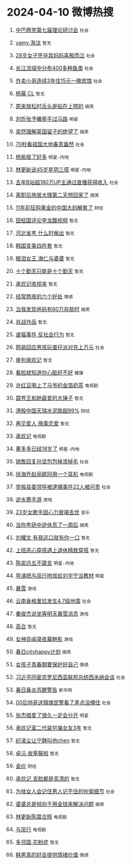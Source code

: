 # 2024-04-10 微博热搜 
1. [中巴两党第七届理论研讨会](https://m.weibo.cn/search?containerid=100103type%3D1%26t%3D10%26q%3D%23%E4%B8%AD%E5%B7%B4%E4%B8%A4%E5%85%9A%E7%AC%AC%E4%B8%83%E5%B1%8A%E7%90%86%E8%AE%BA%E7%A0%94%E8%AE%A8%E4%BC%9A%23&stream_entry_id=51&isnewpage=1&extparam=seat%3D1%26dgr%3D0%26pos%3D0%26stream_entry_id%3D51%26c_type%3D51%26q%3D%2523%25E4%25B8%25AD%25E5%25B7%25B4%25E4%25B8%25A4%25E5%2585%259A%25E7%25AC%25AC%25E4%25B8%2583%25E5%25B1%258A%25E7%2590%2586%25E8%25AE%25BA%25E7%25A0%2594%25E8%25AE%25A8%25E4%25BC%259A%2523%26filter_type%3Drealtimehot%26cate%3D10103%26display_time%3D1712686882%26pre_seqid%3D171268688245702673373) `社会` 

2. [yamy 淘汰](https://m.weibo.cn/search?containerid=100103type%3D1%26t%3D10%26q%3Dyamy+%E6%B7%98%E6%B1%B0&stream_entry_id=31&isnewpage=1&extparam=seat%3D1%26dgr%3D0%26flag%3D2%26c_type%3D31%26band_rank%3D1%26cate%3D5001%26realpos%3D1%26stream_entry_id%3D31%26lcate%3D5001%26q%3Dyamy%2520%25E6%25B7%2598%25E6%25B1%25B0%26filter_type%3Drealtimehot%26pos%3D0%26display_time%3D1712686882%26pre_seqid%3D171268688245702673373) `暂无` 

3. [28岁女子怀孕其妈妈喜极而泣](https://m.weibo.cn/search?containerid=100103type%3D1%26t%3D10%26q%3D%2328%E5%B2%81%E5%A5%B3%E5%AD%90%E6%80%80%E5%AD%95%E5%85%B6%E5%A6%88%E5%A6%88%E5%96%9C%E6%9E%81%E8%80%8C%E6%B3%A3%23&stream_entry_id=31&isnewpage=1&extparam=seat%3D1%26dgr%3D0%26flag%3D32768%26c_type%3D31%26band_rank%3D2%26cate%3D5001%26realpos%3D2%26stream_entry_id%3D31%26lcate%3D5001%26q%3D%252328%25E5%25B2%2581%25E5%25A5%25B3%25E5%25AD%2590%25E6%2580%2580%25E5%25AD%2595%25E5%2585%25B6%25E5%25A6%2588%25E5%25A6%2588%25E5%2596%259C%25E6%259E%2581%25E8%2580%258C%25E6%25B3%25A3%2523%26filter_type%3Drealtimehot%26pos%3D1%26display_time%3D1712686882%26pre_seqid%3D171268688245702673373) `社会` 

4. [长江流域中分布400多种鱼类](https://m.weibo.cn/search?containerid=100103type%3D1%26t%3D10%26q%3D%23%E9%95%BF%E6%B1%9F%E6%B5%81%E5%9F%9F%E4%B8%AD%E5%88%86%E5%B8%83400%E5%A4%9A%E7%A7%8D%E9%B1%BC%E7%B1%BB%23&stream_entry_id=31&isnewpage=1&extparam=seat%3D1%26dgr%3D0%26flag%3D0%26c_type%3D31%26band_rank%3D3%26cate%3D5001%26realpos%3D3%26stream_entry_id%3D31%26lcate%3D5001%26q%3D%2523%25E9%2595%25BF%25E6%25B1%259F%25E6%25B5%2581%25E5%259F%259F%25E4%25B8%25AD%25E5%2588%2586%25E5%25B8%2583400%25E5%25A4%259A%25E7%25A7%258D%25E9%25B1%25BC%25E7%25B1%25BB%2523%26filter_type%3Drealtimehot%26pos%3D2%26display_time%3D1712686882%26pre_seqid%3D171268688245702673373) `社会` 

5. [外卖小哥连续3年住15元一晚宾馆](https://m.weibo.cn/search?containerid=100103type%3D1%26t%3D10%26q%3D%23%E5%A4%96%E5%8D%96%E5%B0%8F%E5%93%A5%E8%BF%9E%E7%BB%AD3%E5%B9%B4%E4%BD%8F15%E5%85%83%E4%B8%80%E6%99%9A%E5%AE%BE%E9%A6%86%23&stream_entry_id=31&isnewpage=1&extparam=seat%3D1%26dgr%3D0%26flag%3D2%26c_type%3D31%26band_rank%3D4%26cate%3D5001%26realpos%3D4%26stream_entry_id%3D31%26lcate%3D5001%26q%3D%2523%25E5%25A4%2596%25E5%258D%2596%25E5%25B0%258F%25E5%2593%25A5%25E8%25BF%259E%25E7%25BB%25AD3%25E5%25B9%25B4%25E4%25BD%258F15%25E5%2585%2583%25E4%25B8%2580%25E6%2599%259A%25E5%25AE%25BE%25E9%25A6%2586%2523%26filter_type%3Drealtimehot%26pos%3D3%26display_time%3D1712686882%26pre_seqid%3D171268688245702673373) `社会` 

6. [杨幂 CL](https://m.weibo.cn/search?containerid=100103type%3D1%26t%3D10%26q%3D%E6%9D%A8%E5%B9%82+CL&stream_entry_id=31&isnewpage=1&extparam=seat%3D1%26dgr%3D0%26flag%3D1%26c_type%3D31%26band_rank%3D5%26cate%3D5001%26realpos%3D5%26stream_entry_id%3D31%26lcate%3D5001%26q%3D%25E6%259D%25A8%25E5%25B9%2582%2520CL%26filter_type%3Drealtimehot%26pos%3D4%26display_time%3D1712686882%26pre_seqid%3D171268688245702673373) `暂无` 

7. [原来放松时舌头是贴在上颚的](https://m.weibo.cn/search?containerid=100103type%3D1%26t%3D10%26q%3D%23%E5%8E%9F%E6%9D%A5%E6%94%BE%E6%9D%BE%E6%97%B6%E8%88%8C%E5%A4%B4%E6%98%AF%E8%B4%B4%E5%9C%A8%E4%B8%8A%E9%A2%9A%E7%9A%84%23&stream_entry_id=31&isnewpage=1&extparam=seat%3D1%26dgr%3D0%26flag%3D2%26c_type%3D31%26band_rank%3D6%26cate%3D5001%26realpos%3D6%26stream_entry_id%3D31%26lcate%3D5001%26q%3D%2523%25E5%258E%259F%25E6%259D%25A5%25E6%2594%25BE%25E6%259D%25BE%25E6%2597%25B6%25E8%2588%258C%25E5%25A4%25B4%25E6%2598%25AF%25E8%25B4%25B4%25E5%259C%25A8%25E4%25B8%258A%25E9%25A2%259A%25E7%259A%2584%2523%26filter_type%3Drealtimehot%26pos%3D5%26display_time%3D1712686882%26pre_seqid%3D171268688245702673373) `搞笑` 

8. [刘忻张予曦牵手过马路](https://m.weibo.cn/search?containerid=100103type%3D1%26t%3D10%26q%3D%23%E5%88%98%E5%BF%BB%E5%BC%A0%E4%BA%88%E6%9B%A6%E7%89%B5%E6%89%8B%E8%BF%87%E9%A9%AC%E8%B7%AF%23&stream_entry_id=31&isnewpage=1&extparam=seat%3D1%26dgr%3D0%26flag%3D2%26c_type%3D31%26band_rank%3D7%26cate%3D5001%26realpos%3D7%26stream_entry_id%3D31%26lcate%3D5001%26q%3D%2523%25E5%2588%2598%25E5%25BF%25BB%25E5%25BC%25A0%25E4%25BA%2588%25E6%259B%25A6%25E7%2589%25B5%25E6%2589%258B%25E8%25BF%2587%25E9%25A9%25AC%25E8%25B7%25AF%2523%26filter_type%3Drealtimehot%26pos%3D6%26display_time%3D1712686882%26pre_seqid%3D171268688245702673373) `明星` 

9. [突然理解英国留子的绝望了](https://m.weibo.cn/search?containerid=100103type%3D1%26t%3D10%26q%3D%23%E7%AA%81%E7%84%B6%E7%90%86%E8%A7%A3%E8%8B%B1%E5%9B%BD%E7%95%99%E5%AD%90%E7%9A%84%E7%BB%9D%E6%9C%9B%E4%BA%86%23&stream_entry_id=31&isnewpage=1&extparam=seat%3D1%26dgr%3D0%26flag%3D2%26c_type%3D31%26band_rank%3D8%26cate%3D5001%26realpos%3D8%26stream_entry_id%3D31%26lcate%3D5001%26q%3D%2523%25E7%25AA%2581%25E7%2584%25B6%25E7%2590%2586%25E8%25A7%25A3%25E8%258B%25B1%25E5%259B%25BD%25E7%2595%2599%25E5%25AD%2590%25E7%259A%2584%25E7%25BB%259D%25E6%259C%259B%25E4%25BA%2586%2523%26filter_type%3Drealtimehot%26pos%3D7%26display_time%3D1712686882%26pre_seqid%3D171268688245702673373) `搞笑` 

10. [70秒看祖国大地春意盎然](https://m.weibo.cn/search?containerid=100103type%3D1%26t%3D10%26q%3D%2370%E7%A7%92%E7%9C%8B%E7%A5%96%E5%9B%BD%E5%A4%A7%E5%9C%B0%E6%98%A5%E6%84%8F%E7%9B%8E%E7%84%B6%23&stream_entry_id=31&isnewpage=1&extparam=seat%3D1%26dgr%3D0%26flag%3D0%26c_type%3D31%26band_rank%3D9%26cate%3D5001%26realpos%3D9%26stream_entry_id%3D31%26lcate%3D5001%26q%3D%252370%25E7%25A7%2592%25E7%259C%258B%25E7%25A5%2596%25E5%259B%25BD%25E5%25A4%25A7%25E5%259C%25B0%25E6%2598%25A5%25E6%2584%258F%25E7%259B%258E%25E7%2584%25B6%2523%26filter_type%3Drealtimehot%26pos%3D8%26display_time%3D1712686882%26pre_seqid%3D171268688245702673373) `社会` 

11. [杨紫瘦了好多](https://m.weibo.cn/search?containerid=100103type%3D1%26t%3D10%26q%3D%E6%9D%A8%E7%B4%AB%E7%98%A6%E4%BA%86%E5%A5%BD%E5%A4%9A&stream_entry_id=31&isnewpage=1&extparam=seat%3D1%26dgr%3D0%26flag%3D2%26c_type%3D31%26band_rank%3D10%26cate%3D5001%26realpos%3D10%26stream_entry_id%3D31%26lcate%3D5001%26q%3D%25E6%259D%25A8%25E7%25B4%25AB%25E7%2598%25A6%25E4%25BA%2586%25E5%25A5%25BD%25E5%25A4%259A%26filter_type%3Drealtimehot%26pos%3D9%26display_time%3D1712686882%26pre_seqid%3D171268688245702673373) `明星-内地` 

12. [林更新说45岁星玥三搭](https://m.weibo.cn/search?containerid=100103type%3D1%26t%3D10%26q%3D%23%E6%9E%97%E6%9B%B4%E6%96%B0%E8%AF%B445%E5%B2%81%E6%98%9F%E7%8E%A5%E4%B8%89%E6%90%AD%23&stream_entry_id=31&isnewpage=1&extparam=seat%3D1%26dgr%3D0%26flag%3D0%26c_type%3D31%26band_rank%3D11%26cate%3D5001%26realpos%3D11%26stream_entry_id%3D31%26lcate%3D5001%26q%3D%2523%25E6%259E%2597%25E6%259B%25B4%25E6%2596%25B0%25E8%25AF%25B445%25E5%25B2%2581%25E6%2598%259F%25E7%258E%25A5%25E4%25B8%2589%25E6%2590%25AD%2523%26filter_type%3Drealtimehot%26pos%3D10%26display_time%3D1712686882%26pre_seqid%3D171268688245702673373) `明星-内地` 

13. [去年B站超180万UP主通过直播获得收入](https://m.weibo.cn/search?containerid=100103type%3D1%26t%3D10%26q%3D%23%E5%8E%BB%E5%B9%B4B%E7%AB%99%E8%B6%85180%E4%B8%87UP%E4%B8%BB%E9%80%9A%E8%BF%87%E7%9B%B4%E6%92%AD%E8%8E%B7%E5%BE%97%E6%94%B6%E5%85%A5%23&stream_entry_id=31&isnewpage=1&extparam=seat%3D1%26dgr%3D0%26flag%3D2%26c_type%3D31%26band_rank%3D12%26cate%3D5001%26realpos%3D12%26stream_entry_id%3D31%26lcate%3D5001%26q%3D%2523%25E5%258E%25BB%25E5%25B9%25B4B%25E7%25AB%2599%25E8%25B6%2585180%25E4%25B8%2587UP%25E4%25B8%25BB%25E9%2580%259A%25E8%25BF%2587%25E7%259B%25B4%25E6%2592%25AD%25E8%258E%25B7%25E5%25BE%2597%25E6%2594%25B6%25E5%2585%25A5%2523%26filter_type%3Drealtimehot%26pos%3D11%26display_time%3D1712686882%26pre_seqid%3D171268688245702673373) `社会` 

14. [离职后旅居大理第二天想回家了](https://m.weibo.cn/search?containerid=100103type%3D1%26t%3D10%26q%3D%23%E7%A6%BB%E8%81%8C%E5%90%8E%E6%97%85%E5%B1%85%E5%A4%A7%E7%90%86%E7%AC%AC%E4%BA%8C%E5%A4%A9%E6%83%B3%E5%9B%9E%E5%AE%B6%E4%BA%86%23&stream_entry_id=31&isnewpage=1&extparam=seat%3D1%26dgr%3D0%26flag%3D0%26c_type%3D31%26band_rank%3D13%26cate%3D5001%26realpos%3D13%26stream_entry_id%3D31%26lcate%3D5001%26q%3D%2523%25E7%25A6%25BB%25E8%2581%258C%25E5%2590%258E%25E6%2597%2585%25E5%25B1%2585%25E5%25A4%25A7%25E7%2590%2586%25E7%25AC%25AC%25E4%25BA%258C%25E5%25A4%25A9%25E6%2583%25B3%25E5%259B%259E%25E5%25AE%25B6%25E4%25BA%2586%2523%26filter_type%3Drealtimehot%26pos%3D12%26display_time%3D1712686882%26pre_seqid%3D171268688245702673373) `搞笑` 

15. [11年前狂购黄金的中国大妈解套了](https://m.weibo.cn/search?containerid=100103type%3D1%26t%3D10%26q%3D%2311%E5%B9%B4%E5%89%8D%E7%8B%82%E8%B4%AD%E9%BB%84%E9%87%91%E7%9A%84%E4%B8%AD%E5%9B%BD%E5%A4%A7%E5%A6%88%E8%A7%A3%E5%A5%97%E4%BA%86%23&stream_entry_id=31&isnewpage=1&extparam=seat%3D1%26dgr%3D0%26flag%3D0%26c_type%3D31%26band_rank%3D14%26cate%3D5001%26realpos%3D14%26stream_entry_id%3D31%26lcate%3D5001%26q%3D%252311%25E5%25B9%25B4%25E5%2589%258D%25E7%258B%2582%25E8%25B4%25AD%25E9%25BB%2584%25E9%2587%2591%25E7%259A%2584%25E4%25B8%25AD%25E5%259B%25BD%25E5%25A4%25A7%25E5%25A6%2588%25E8%25A7%25A3%25E5%25A5%2597%25E4%25BA%2586%2523%26filter_type%3Drealtimehot%26pos%3D13%26display_time%3D1712686882%26pre_seqid%3D171268688245702673373) `财经` 

16. [田柾国评论李龙馥视频](https://m.weibo.cn/search?containerid=100103type%3D1%26t%3D10%26q%3D%23%E7%94%B0%E6%9F%BE%E5%9B%BD%E8%AF%84%E8%AE%BA%E6%9D%8E%E9%BE%99%E9%A6%A5%E8%A7%86%E9%A2%91%23&stream_entry_id=31&isnewpage=1&extparam=seat%3D1%26dgr%3D0%26flag%3D1%26c_type%3D31%26band_rank%3D15%26cate%3D5001%26realpos%3D15%26stream_entry_id%3D31%26lcate%3D5001%26q%3D%2523%25E7%2594%25B0%25E6%259F%25BE%25E5%259B%25BD%25E8%25AF%2584%25E8%25AE%25BA%25E6%259D%258E%25E9%25BE%2599%25E9%25A6%25A5%25E8%25A7%2586%25E9%25A2%2591%2523%26filter_type%3Drealtimehot%26pos%3D14%26display_time%3D1712686882%26pre_seqid%3D171268688245702673373) `暂无` 

17. [河北省考 什么时候出](https://m.weibo.cn/search?containerid=100103type%3D1%26t%3D10%26q%3D%E6%B2%B3%E5%8C%97%E7%9C%81%E8%80%83+%E4%BB%80%E4%B9%88%E6%97%B6%E5%80%99%E5%87%BA&stream_entry_id=31&isnewpage=1&extparam=seat%3D1%26dgr%3D0%26flag%3D0%26c_type%3D31%26band_rank%3D16%26cate%3D5001%26realpos%3D16%26stream_entry_id%3D31%26lcate%3D5001%26q%3D%25E6%25B2%25B3%25E5%258C%2597%25E7%259C%2581%25E8%2580%2583%2520%25E4%25BB%2580%25E4%25B9%2588%25E6%2597%25B6%25E5%2580%2599%25E5%2587%25BA%26filter_type%3Drealtimehot%26pos%3D15%26display_time%3D1712686882%26pre_seqid%3D171268688245702673373) `暂无` 

18. [韩国变美四件套](https://m.weibo.cn/search?containerid=100103type%3D1%26t%3D10%26q%3D%E9%9F%A9%E5%9B%BD%E5%8F%98%E7%BE%8E%E5%9B%9B%E4%BB%B6%E5%A5%97&stream_entry_id=31&isnewpage=1&extparam=seat%3D1%26dgr%3D0%26flag%3D0%26c_type%3D31%26band_rank%3D17%26cate%3D5001%26realpos%3D17%26stream_entry_id%3D31%26lcate%3D5001%26q%3D%25E9%259F%25A9%25E5%259B%25BD%25E5%258F%2598%25E7%25BE%258E%25E5%259B%259B%25E4%25BB%25B6%25E5%25A5%2597%26filter_type%3Drealtimehot%26pos%3D16%26display_time%3D1712686882%26pre_seqid%3D171268688245702673373) `暂无` 

19. [眼泪女王 海仁与婆婆](https://m.weibo.cn/search?containerid=100103type%3D1%26t%3D10%26q%3D%E7%9C%BC%E6%B3%AA%E5%A5%B3%E7%8E%8B+%E6%B5%B7%E4%BB%81%E4%B8%8E%E5%A9%86%E5%A9%86&stream_entry_id=31&isnewpage=1&extparam=seat%3D1%26dgr%3D0%26flag%3D0%26c_type%3D31%26band_rank%3D18%26cate%3D5001%26realpos%3D18%26stream_entry_id%3D31%26lcate%3D5001%26q%3D%25E7%259C%25BC%25E6%25B3%25AA%25E5%25A5%25B3%25E7%258E%258B%2520%25E6%25B5%25B7%25E4%25BB%2581%25E4%25B8%258E%25E5%25A9%2586%25E5%25A9%2586%26filter_type%3Drealtimehot%26pos%3D17%26display_time%3D1712686882%26pre_seqid%3D171268688245702673373) `暂无` 

20. [十个勤天只能是十个勤天](https://m.weibo.cn/search?containerid=100103type%3D1%26t%3D10%26q%3D%23%E5%8D%81%E4%B8%AA%E5%8B%A4%E5%A4%A9%E5%8F%AA%E8%83%BD%E6%98%AF%E5%8D%81%E4%B8%AA%E5%8B%A4%E5%A4%A9%23&stream_entry_id=31&isnewpage=1&extparam=seat%3D1%26dgr%3D0%26flag%3D0%26c_type%3D31%26band_rank%3D19%26cate%3D5001%26realpos%3D19%26stream_entry_id%3D31%26lcate%3D5001%26q%3D%2523%25E5%258D%2581%25E4%25B8%25AA%25E5%258B%25A4%25E5%25A4%25A9%25E5%258F%25AA%25E8%2583%25BD%25E6%2598%25AF%25E5%258D%2581%25E4%25B8%25AA%25E5%258B%25A4%25E5%25A4%25A9%2523%26filter_type%3Drealtimehot%26pos%3D18%26display_time%3D1712686882%26pre_seqid%3D171268688245702673373) `暂无` 

21. [承欢记收视率](https://m.weibo.cn/search?containerid=100103type%3D1%26t%3D10%26q%3D%23%E6%89%BF%E6%AC%A2%E8%AE%B0%E6%94%B6%E8%A7%86%E7%8E%87%23&stream_entry_id=31&isnewpage=1&extparam=seat%3D1%26dgr%3D0%26flag%3D0%26c_type%3D31%26band_rank%3D20%26cate%3D5001%26realpos%3D20%26stream_entry_id%3D31%26lcate%3D5001%26q%3D%2523%25E6%2589%25BF%25E6%25AC%25A2%25E8%25AE%25B0%25E6%2594%25B6%25E8%25A7%2586%25E7%258E%2587%2523%26filter_type%3Drealtimehot%26pos%3D19%26display_time%3D1712686882%26pre_seqid%3D171268688245702673373) `暂无` 

22. [经常熬夜的六个好处](https://m.weibo.cn/search?containerid=100103type%3D1%26t%3D10%26q%3D%23%E7%BB%8F%E5%B8%B8%E7%86%AC%E5%A4%9C%E7%9A%84%E5%85%AD%E4%B8%AA%E5%A5%BD%E5%A4%84%23&stream_entry_id=31&isnewpage=1&extparam=seat%3D1%26dgr%3D0%26flag%3D0%26c_type%3D31%26band_rank%3D21%26cate%3D5001%26realpos%3D21%26stream_entry_id%3D31%26lcate%3D5001%26q%3D%2523%25E7%25BB%258F%25E5%25B8%25B8%25E7%2586%25AC%25E5%25A4%259C%25E7%259A%2584%25E5%2585%25AD%25E4%25B8%25AA%25E5%25A5%25BD%25E5%25A4%2584%2523%26filter_type%3Drealtimehot%26pos%3D20%26display_time%3D1712686882%26pre_seqid%3D171268688245702673373) `情感` 

23. [当我发现爸妈有60万存款时](https://m.weibo.cn/search?containerid=100103type%3D1%26t%3D10%26q%3D%23%E5%BD%93%E6%88%91%E5%8F%91%E7%8E%B0%E7%88%B8%E5%A6%88%E6%9C%8960%E4%B8%87%E5%AD%98%E6%AC%BE%E6%97%B6%23&stream_entry_id=31&isnewpage=1&extparam=seat%3D1%26dgr%3D0%26flag%3D0%26c_type%3D31%26band_rank%3D22%26cate%3D5001%26realpos%3D22%26stream_entry_id%3D31%26lcate%3D5001%26q%3D%2523%25E5%25BD%2593%25E6%2588%2591%25E5%258F%2591%25E7%258E%25B0%25E7%2588%25B8%25E5%25A6%2588%25E6%259C%258960%25E4%25B8%2587%25E5%25AD%2598%25E6%25AC%25BE%25E6%2597%25B6%2523%26filter_type%3Drealtimehot%26pos%3D21%26display_time%3D1712686882%26pre_seqid%3D171268688245702673373) `搞笑` 

24. [肖战作品](https://m.weibo.cn/search?containerid=100103type%3D1%26t%3D10%26q%3D%E8%82%96%E6%88%98%E4%BD%9C%E5%93%81&stream_entry_id=31&isnewpage=1&extparam=seat%3D1%26dgr%3D0%26flag%3D0%26c_type%3D31%26band_rank%3D23%26cate%3D5001%26realpos%3D23%26stream_entry_id%3D31%26lcate%3D5001%26q%3D%25E8%2582%2596%25E6%2588%2598%25E4%25BD%259C%25E5%2593%2581%26filter_type%3Drealtimehot%26pos%3D22%26display_time%3D1712686882%26pre_seqid%3D171268688245702673373) `暂无` 

25. [虐猫事件 反社会行为](https://m.weibo.cn/search?containerid=100103type%3D1%26t%3D10%26q%3D%E8%99%90%E7%8C%AB%E4%BA%8B%E4%BB%B6+%E5%8F%8D%E7%A4%BE%E4%BC%9A%E8%A1%8C%E4%B8%BA&stream_entry_id=31&isnewpage=1&extparam=seat%3D1%26dgr%3D0%26flag%3D0%26c_type%3D31%26band_rank%3D24%26cate%3D5001%26realpos%3D24%26stream_entry_id%3D31%26lcate%3D5001%26q%3D%25E8%2599%2590%25E7%258C%25AB%25E4%25BA%258B%25E4%25BB%25B6%2520%25E5%258F%258D%25E7%25A4%25BE%25E4%25BC%259A%25E8%25A1%258C%25E4%25B8%25BA%26filter_type%3Drealtimehot%26pos%3D23%26display_time%3D1712686882%26pre_seqid%3D171268688245702673373) `暂无` 

26. [网易回应男孩玩蛋仔派对充上万元](https://m.weibo.cn/search?containerid=100103type%3D1%26t%3D10%26q%3D%23%E7%BD%91%E6%98%93%E5%9B%9E%E5%BA%94%E7%94%B7%E5%AD%A9%E7%8E%A9%E8%9B%8B%E4%BB%94%E6%B4%BE%E5%AF%B9%E5%85%85%E4%B8%8A%E4%B8%87%E5%85%83%23&stream_entry_id=31&isnewpage=1&extparam=seat%3D1%26dgr%3D0%26flag%3D0%26c_type%3D31%26band_rank%3D25%26cate%3D5001%26realpos%3D25%26stream_entry_id%3D31%26lcate%3D5001%26q%3D%2523%25E7%25BD%2591%25E6%2598%2593%25E5%259B%259E%25E5%25BA%2594%25E7%2594%25B7%25E5%25AD%25A9%25E7%258E%25A9%25E8%259B%258B%25E4%25BB%2594%25E6%25B4%25BE%25E5%25AF%25B9%25E5%2585%2585%25E4%25B8%258A%25E4%25B8%2587%25E5%2585%2583%2523%26filter_type%3Drealtimehot%26pos%3D24%26display_time%3D1712686882%26pre_seqid%3D171268688245702673373) `社会` 

27. [审判承欢记](https://m.weibo.cn/search?containerid=100103type%3D1%26t%3D10%26q%3D%E5%AE%A1%E5%88%A4%E6%89%BF%E6%AC%A2%E8%AE%B0&stream_entry_id=31&isnewpage=1&extparam=seat%3D1%26dgr%3D0%26flag%3D0%26c_type%3D31%26band_rank%3D26%26cate%3D5001%26realpos%3D26%26stream_entry_id%3D31%26lcate%3D5001%26q%3D%25E5%25AE%25A1%25E5%2588%25A4%25E6%2589%25BF%25E6%25AC%25A2%25E8%25AE%25B0%26filter_type%3Drealtimehot%26pos%3D25%26display_time%3D1712686882%26pre_seqid%3D171268688245702673373) `暂无` 

28. [看脸就知道你心脏好不好](https://m.weibo.cn/search?containerid=100103type%3D1%26t%3D10%26q%3D%23%E7%9C%8B%E8%84%B8%E5%B0%B1%E7%9F%A5%E9%81%93%E4%BD%A0%E5%BF%83%E8%84%8F%E5%A5%BD%E4%B8%8D%E5%A5%BD%23&stream_entry_id=31&isnewpage=1&extparam=seat%3D1%26dgr%3D0%26flag%3D0%26c_type%3D31%26band_rank%3D27%26cate%3D5001%26realpos%3D27%26stream_entry_id%3D31%26lcate%3D5001%26q%3D%2523%25E7%259C%258B%25E8%2584%25B8%25E5%25B0%25B1%25E7%259F%25A5%25E9%2581%2593%25E4%25BD%25A0%25E5%25BF%2583%25E8%2584%258F%25E5%25A5%25BD%25E4%25B8%258D%25E5%25A5%25BD%2523%26filter_type%3Drealtimehot%26pos%3D26%26display_time%3D1712686882%26pre_seqid%3D171268688245702673373) `健康` 

29. [许红豆喝上了马爷的金箔奶茶](https://m.weibo.cn/search?containerid=100103type%3D1%26t%3D10%26q%3D%23%E8%AE%B8%E7%BA%A2%E8%B1%86%E5%96%9D%E4%B8%8A%E4%BA%86%E9%A9%AC%E7%88%B7%E7%9A%84%E9%87%91%E7%AE%94%E5%A5%B6%E8%8C%B6%23&stream_entry_id=31&isnewpage=1&extparam=seat%3D1%26dgr%3D0%26flag%3D1%26c_type%3D31%26band_rank%3D28%26cate%3D5001%26realpos%3D28%26stream_entry_id%3D31%26lcate%3D5001%26q%3D%2523%25E8%25AE%25B8%25E7%25BA%25A2%25E8%25B1%2586%25E5%2596%259D%25E4%25B8%258A%25E4%25BA%2586%25E9%25A9%25AC%25E7%2588%25B7%25E7%259A%2584%25E9%2587%2591%25E7%25AE%2594%25E5%25A5%25B6%25E8%258C%25B6%2523%26filter_type%3Drealtimehot%26pos%3D27%26display_time%3D1712686882%26pre_seqid%3D171268688245702673373) `电视剧` 

30. [碧苍王和她最爱的大锤子](https://m.weibo.cn/search?containerid=100103type%3D1%26t%3D10%26q%3D%23%E7%A2%A7%E8%8B%8D%E7%8E%8B%E5%92%8C%E5%A5%B9%E6%9C%80%E7%88%B1%E7%9A%84%E5%A4%A7%E9%94%A4%E5%AD%90%23&stream_entry_id=31&isnewpage=1&extparam=seat%3D1%26dgr%3D0%26flag%3D0%26c_type%3D31%26band_rank%3D29%26cate%3D5001%26realpos%3D29%26stream_entry_id%3D31%26lcate%3D5001%26q%3D%2523%25E7%25A2%25A7%25E8%258B%258D%25E7%258E%258B%25E5%2592%258C%25E5%25A5%25B9%25E6%259C%2580%25E7%2588%25B1%25E7%259A%2584%25E5%25A4%25A7%25E9%2594%25A4%25E5%25AD%2590%2523%26filter_type%3Drealtimehot%26pos%3D28%26display_time%3D1712686882%26pre_seqid%3D171268688245702673373) `暂无` 

31. [港股中国天瑞水泥跌超99%](https://m.weibo.cn/search?containerid=100103type%3D1%26t%3D10%26q%3D%23%E6%B8%AF%E8%82%A1%E4%B8%AD%E5%9B%BD%E5%A4%A9%E7%91%9E%E6%B0%B4%E6%B3%A5%E8%B7%8C%E8%B6%8599%25%23&stream_entry_id=31&isnewpage=1&extparam=seat%3D1%26dgr%3D0%26flag%3D0%26c_type%3D31%26band_rank%3D30%26cate%3D5001%26realpos%3D30%26stream_entry_id%3D31%26lcate%3D5001%26q%3D%2523%25E6%25B8%25AF%25E8%2582%25A1%25E4%25B8%25AD%25E5%259B%25BD%25E5%25A4%25A9%25E7%2591%259E%25E6%25B0%25B4%25E6%25B3%25A5%25E8%25B7%258C%25E8%25B6%258599%2525%2523%26filter_type%3Drealtimehot%26pos%3D29%26display_time%3D1712686882%26pre_seqid%3D171268688245702673373) `财经` 

32. [再见爱人 换乘恋爱](https://m.weibo.cn/search?containerid=100103type%3D1%26t%3D10%26q%3D%E5%86%8D%E8%A7%81%E7%88%B1%E4%BA%BA+%E6%8D%A2%E4%B9%98%E6%81%8B%E7%88%B1&stream_entry_id=31&isnewpage=1&extparam=seat%3D1%26dgr%3D0%26flag%3D0%26c_type%3D31%26band_rank%3D31%26cate%3D5001%26realpos%3D31%26stream_entry_id%3D31%26lcate%3D5001%26q%3D%25E5%2586%258D%25E8%25A7%2581%25E7%2588%25B1%25E4%25BA%25BA%2520%25E6%258D%25A2%25E4%25B9%2598%25E6%2581%258B%25E7%2588%25B1%26filter_type%3Drealtimehot%26pos%3D30%26display_time%3D1712686882%26pre_seqid%3D171268688245702673373) `暂无` 

33. [承欢记](https://m.weibo.cn/search?containerid=100103type%3D1%26t%3D10%26q%3D%E6%89%BF%E6%AC%A2%E8%AE%B0&stream_entry_id=31&isnewpage=1&extparam=seat%3D1%26dgr%3D0%26flag%3D0%26c_type%3D31%26band_rank%3D32%26cate%3D5001%26realpos%3D32%26stream_entry_id%3D31%26lcate%3D5001%26q%3D%25E6%2589%25BF%25E6%25AC%25A2%25E8%25AE%25B0%26filter_type%3Drealtimehot%26pos%3D31%26display_time%3D1712686882%26pre_seqid%3D171268688245702673373) `电视剧` 

34. [黄多多已经18岁了](https://m.weibo.cn/search?containerid=100103type%3D1%26t%3D10%26q%3D%23%E9%BB%84%E5%A4%9A%E5%A4%9A%E5%B7%B2%E7%BB%8F18%E5%B2%81%E4%BA%86%23&stream_entry_id=31&isnewpage=1&extparam=seat%3D1%26dgr%3D0%26flag%3D0%26c_type%3D31%26band_rank%3D33%26cate%3D5001%26realpos%3D33%26stream_entry_id%3D31%26lcate%3D5001%26q%3D%2523%25E9%25BB%2584%25E5%25A4%259A%25E5%25A4%259A%25E5%25B7%25B2%25E7%25BB%258F18%25E5%25B2%2581%25E4%25BA%2586%2523%26filter_type%3Drealtimehot%26pos%3D32%26display_time%3D1712686882%26pre_seqid%3D171268688245702673373) `明星-内地` 

35. [销售回复孙坚包包掉漆掉毛](https://m.weibo.cn/search?containerid=100103type%3D1%26t%3D10%26q%3D%23%E9%94%80%E5%94%AE%E5%9B%9E%E5%A4%8D%E5%AD%99%E5%9D%9A%E5%8C%85%E5%8C%85%E6%8E%89%E6%BC%86%E6%8E%89%E6%AF%9B%23&stream_entry_id=31&isnewpage=1&extparam=seat%3D1%26dgr%3D0%26flag%3D0%26c_type%3D31%26band_rank%3D34%26cate%3D5001%26realpos%3D34%26stream_entry_id%3D31%26lcate%3D5001%26q%3D%2523%25E9%2594%2580%25E5%2594%25AE%25E5%259B%259E%25E5%25A4%258D%25E5%25AD%2599%25E5%259D%259A%25E5%258C%2585%25E5%258C%2585%25E6%258E%2589%25E6%25BC%2586%25E6%258E%2589%25E6%25AF%259B%2523%26filter_type%3Drealtimehot%26pos%3D33%26display_time%3D1712686882%26pre_seqid%3D171268688245702673373) `社会` 

36. [徐海乔赵丽颖同用一个耳机](https://m.weibo.cn/search?containerid=100103type%3D1%26t%3D10%26q%3D%23%E5%BE%90%E6%B5%B7%E4%B9%94%E8%B5%B5%E4%B8%BD%E9%A2%96%E5%90%8C%E7%94%A8%E4%B8%80%E4%B8%AA%E8%80%B3%E6%9C%BA%23&stream_entry_id=31&isnewpage=1&extparam=seat%3D1%26dgr%3D0%26flag%3D0%26c_type%3D31%26band_rank%3D35%26cate%3D5001%26realpos%3D35%26stream_entry_id%3D31%26lcate%3D5001%26q%3D%2523%25E5%25BE%2590%25E6%25B5%25B7%25E4%25B9%2594%25E8%25B5%25B5%25E4%25B8%25BD%25E9%25A2%2596%25E5%2590%258C%25E7%2594%25A8%25E4%25B8%2580%25E4%25B8%25AA%25E8%2580%25B3%25E6%259C%25BA%2523%26filter_type%3Drealtimehot%26pos%3D34%26display_time%3D1712686882%26pre_seqid%3D171268688245702673373) `电视剧` 

37. [举报县委领导被逮捕事件22人被问责](https://m.weibo.cn/search?containerid=100103type%3D1%26t%3D10%26q%3D%23%E4%B8%BE%E6%8A%A5%E5%8E%BF%E5%A7%94%E9%A2%86%E5%AF%BC%E8%A2%AB%E9%80%AE%E6%8D%95%E4%BA%8B%E4%BB%B622%E4%BA%BA%E8%A2%AB%E9%97%AE%E8%B4%A3%23&stream_entry_id=31&isnewpage=1&extparam=seat%3D1%26dgr%3D0%26flag%3D0%26c_type%3D31%26band_rank%3D36%26cate%3D5001%26realpos%3D36%26stream_entry_id%3D31%26lcate%3D5001%26q%3D%2523%25E4%25B8%25BE%25E6%258A%25A5%25E5%258E%25BF%25E5%25A7%2594%25E9%25A2%2586%25E5%25AF%25BC%25E8%25A2%25AB%25E9%2580%25AE%25E6%258D%2595%25E4%25BA%258B%25E4%25BB%25B622%25E4%25BA%25BA%25E8%25A2%25AB%25E9%2597%25AE%25E8%25B4%25A3%2523%26filter_type%3Drealtimehot%26pos%3D35%26display_time%3D1712686882%26pre_seqid%3D171268688245702673373) `社会` 

38. [逆水寒手游](https://m.weibo.cn/search?containerid=100103type%3D1%26t%3D10%26q%3D%23%E9%80%86%E6%B0%B4%E5%AF%92%E6%89%8B%E6%B8%B8%23&stream_entry_id=31&isnewpage=1&extparam=seat%3D1%26dgr%3D0%26flag%3D0%26c_type%3D31%26band_rank%3D37%26cate%3D5001%26realpos%3D37%26stream_entry_id%3D31%26lcate%3D5001%26q%3D%2523%25E9%2580%2586%25E6%25B0%25B4%25E5%25AF%2592%25E6%2589%258B%25E6%25B8%25B8%2523%26filter_type%3Drealtimehot%26pos%3D36%26display_time%3D1712686882%26pre_seqid%3D171268688245702673373) `游戏` 

39. [23岁女歌手因心力衰竭去世](https://m.weibo.cn/search?containerid=100103type%3D1%26t%3D10%26q%3D%2323%E5%B2%81%E5%A5%B3%E6%AD%8C%E6%89%8B%E5%9B%A0%E5%BF%83%E5%8A%9B%E8%A1%B0%E7%AB%AD%E5%8E%BB%E4%B8%96%23&stream_entry_id=31&isnewpage=1&extparam=seat%3D1%26dgr%3D0%26flag%3D0%26c_type%3D31%26band_rank%3D38%26cate%3D5001%26realpos%3D38%26stream_entry_id%3D31%26lcate%3D5001%26q%3D%252323%25E5%25B2%2581%25E5%25A5%25B3%25E6%25AD%258C%25E6%2589%258B%25E5%259B%25A0%25E5%25BF%2583%25E5%258A%259B%25E8%25A1%25B0%25E7%25AB%25AD%25E5%258E%25BB%25E4%25B8%2596%2523%26filter_type%3Drealtimehot%26pos%3D37%26display_time%3D1712686882%26pre_seqid%3D171268688245702673373) `音乐` 

40. [当你考研中途休息了一周后](https://m.weibo.cn/search?containerid=100103type%3D1%26t%3D10%26q%3D%23%E5%BD%93%E4%BD%A0%E8%80%83%E7%A0%94%E4%B8%AD%E9%80%94%E4%BC%91%E6%81%AF%E4%BA%86%E4%B8%80%E5%91%A8%E5%90%8E%23&stream_entry_id=31&isnewpage=1&extparam=seat%3D1%26dgr%3D0%26flag%3D0%26c_type%3D31%26band_rank%3D39%26cate%3D5001%26realpos%3D39%26stream_entry_id%3D31%26lcate%3D5001%26q%3D%2523%25E5%25BD%2593%25E4%25BD%25A0%25E8%2580%2583%25E7%25A0%2594%25E4%25B8%25AD%25E9%2580%2594%25E4%25BC%2591%25E6%2581%25AF%25E4%25BA%2586%25E4%25B8%2580%25E5%2591%25A8%25E5%2590%258E%2523%26filter_type%3Drealtimehot%26pos%3D38%26display_time%3D1712686882%26pre_seqid%3D171268688245702673373) `搞笑` 

41. [刘耀文 有我这口就有你一口](https://m.weibo.cn/search?containerid=100103type%3D1%26t%3D10%26q%3D%E5%88%98%E8%80%80%E6%96%87+%E6%9C%89%E6%88%91%E8%BF%99%E5%8F%A3%E5%B0%B1%E6%9C%89%E4%BD%A0%E4%B8%80%E5%8F%A3&stream_entry_id=31&isnewpage=1&extparam=seat%3D1%26dgr%3D0%26flag%3D0%26c_type%3D31%26band_rank%3D40%26cate%3D5001%26realpos%3D40%26stream_entry_id%3D31%26lcate%3D5001%26q%3D%25E5%2588%2598%25E8%2580%2580%25E6%2596%2587%2520%25E6%259C%2589%25E6%2588%2591%25E8%25BF%2599%25E5%258F%25A3%25E5%25B0%25B1%25E6%259C%2589%25E4%25BD%25A0%25E4%25B8%2580%25E5%258F%25A3%26filter_type%3Drealtimehot%26pos%3D39%26display_time%3D1712686882%26pre_seqid%3D171268688245702673373) `暂无` 

42. [上班恶心穿搭遇上退休精致穿搭](https://m.weibo.cn/search?containerid=100103type%3D1%26t%3D10%26q%3D%E4%B8%8A%E7%8F%AD%E6%81%B6%E5%BF%83%E7%A9%BF%E6%90%AD%E9%81%87%E4%B8%8A%E9%80%80%E4%BC%91%E7%B2%BE%E8%87%B4%E7%A9%BF%E6%90%AD&stream_entry_id=31&isnewpage=1&extparam=seat%3D1%26dgr%3D0%26flag%3D0%26c_type%3D31%26band_rank%3D41%26cate%3D5001%26realpos%3D41%26stream_entry_id%3D31%26lcate%3D5001%26q%3D%25E4%25B8%258A%25E7%258F%25AD%25E6%2581%25B6%25E5%25BF%2583%25E7%25A9%25BF%25E6%2590%25AD%25E9%2581%2587%25E4%25B8%258A%25E9%2580%2580%25E4%25BC%2591%25E7%25B2%25BE%25E8%2587%25B4%25E7%25A9%25BF%25E6%2590%25AD%26filter_type%3Drealtimehot%26pos%3D40%26display_time%3D1712686882%26pre_seqid%3D171268688245702673373) `暂无` 

43. [陈奕迅五不箴言](https://m.weibo.cn/search?containerid=100103type%3D1%26t%3D10%26q%3D%23%E9%99%88%E5%A5%95%E8%BF%85%E4%BA%94%E4%B8%8D%E7%AE%B4%E8%A8%80%23&stream_entry_id=31&isnewpage=1&extparam=seat%3D1%26dgr%3D0%26flag%3D1%26c_type%3D31%26band_rank%3D42%26cate%3D5001%26realpos%3D42%26stream_entry_id%3D31%26lcate%3D5001%26q%3D%2523%25E9%2599%2588%25E5%25A5%2595%25E8%25BF%2585%25E4%25BA%2594%25E4%25B8%258D%25E7%25AE%25B4%25E8%25A8%2580%2523%26filter_type%3Drealtimehot%26pos%3D41%26display_time%3D1712686882%26pre_seqid%3D171268688245702673373) `明星-内地` 

44. [导演把与凤行吻戏给刘宇宁当教材](https://m.weibo.cn/search?containerid=100103type%3D1%26t%3D10%26q%3D%23%E5%AF%BC%E6%BC%94%E6%8A%8A%E4%B8%8E%E5%87%A4%E8%A1%8C%E5%90%BB%E6%88%8F%E7%BB%99%E5%88%98%E5%AE%87%E5%AE%81%E5%BD%93%E6%95%99%E6%9D%90%23&stream_entry_id=31&isnewpage=1&extparam=seat%3D1%26dgr%3D0%26flag%3D0%26c_type%3D31%26band_rank%3D43%26cate%3D5001%26realpos%3D43%26stream_entry_id%3D31%26lcate%3D5001%26q%3D%2523%25E5%25AF%25BC%25E6%25BC%2594%25E6%258A%258A%25E4%25B8%258E%25E5%2587%25A4%25E8%25A1%258C%25E5%2590%25BB%25E6%2588%258F%25E7%25BB%2599%25E5%2588%2598%25E5%25AE%2587%25E5%25AE%2581%25E5%25BD%2593%25E6%2595%2599%25E6%259D%2590%2523%26filter_type%3Drealtimehot%26pos%3D42%26display_time%3D1712686882%26pre_seqid%3D171268688245702673373) `明星` 

45. [暴雪](https://m.weibo.cn/search?containerid=100103type%3D1%26t%3D10%26q%3D%E6%9A%B4%E9%9B%AA&stream_entry_id=31&isnewpage=1&extparam=seat%3D1%26dgr%3D0%26flag%3D0%26c_type%3D31%26band_rank%3D44%26cate%3D5001%26realpos%3D44%26stream_entry_id%3D31%26lcate%3D5001%26q%3D%25E6%259A%25B4%25E9%259B%25AA%26filter_type%3Drealtimehot%26pos%3D43%26display_time%3D1712686882%26pre_seqid%3D171268688245702673373) `游戏` 

46. [云南香格里拉发生4.7级地震](https://m.weibo.cn/search?containerid=100103type%3D1%26t%3D10%26q%3D%23%E4%BA%91%E5%8D%97%E9%A6%99%E6%A0%BC%E9%87%8C%E6%8B%89%E5%8F%91%E7%94%9F4.7%E7%BA%A7%E5%9C%B0%E9%9C%87%23&stream_entry_id=31&isnewpage=1&extparam=seat%3D1%26dgr%3D0%26flag%3D0%26c_type%3D31%26band_rank%3D45%26cate%3D5001%26realpos%3D45%26stream_entry_id%3D31%26lcate%3D5001%26q%3D%2523%25E4%25BA%2591%25E5%258D%2597%25E9%25A6%2599%25E6%25A0%25BC%25E9%2587%258C%25E6%258B%2589%25E5%258F%2591%25E7%2594%259F4.7%25E7%25BA%25A7%25E5%259C%25B0%25E9%259C%2587%2523%26filter_type%3Drealtimehot%26pos%3D44%26display_time%3D1712686882%26pre_seqid%3D171268688245702673373) `社会` 

47. [秦俊杰说坐等明天暴雪消息](https://m.weibo.cn/search?containerid=100103type%3D1%26t%3D10%26q%3D%23%E7%A7%A6%E4%BF%8A%E6%9D%B0%E8%AF%B4%E5%9D%90%E7%AD%89%E6%98%8E%E5%A4%A9%E6%9A%B4%E9%9B%AA%E6%B6%88%E6%81%AF%23&stream_entry_id=31&isnewpage=1&extparam=seat%3D1%26dgr%3D0%26flag%3D0%26c_type%3D31%26band_rank%3D46%26cate%3D5001%26realpos%3D46%26stream_entry_id%3D31%26lcate%3D5001%26q%3D%2523%25E7%25A7%25A6%25E4%25BF%258A%25E6%259D%25B0%25E8%25AF%25B4%25E5%259D%2590%25E7%25AD%2589%25E6%2598%258E%25E5%25A4%25A9%25E6%259A%25B4%25E9%259B%25AA%25E6%25B6%2588%25E6%2581%25AF%2523%26filter_type%3Drealtimehot%26pos%3D45%26display_time%3D1712686882%26pre_seqid%3D171268688245702673373) `游戏` 

48. [高合](https://m.weibo.cn/search?containerid=100103type%3D1%26t%3D10%26q%3D%E9%AB%98%E5%90%88&stream_entry_id=31&isnewpage=1&extparam=seat%3D1%26dgr%3D0%26flag%3D0%26c_type%3D31%26band_rank%3D47%26cate%3D5001%26realpos%3D47%26stream_entry_id%3D31%26lcate%3D5001%26q%3D%25E9%25AB%2598%25E5%2590%2588%26filter_type%3Drealtimehot%26pos%3D46%26display_time%3D1712686882%26pre_seqid%3D171268688245702673373) `暂无` 

49. [女神异闻录夜幕魅影](https://m.weibo.cn/search?containerid=100103type%3D1%26t%3D10%26q%3D%23%E5%A5%B3%E7%A5%9E%E5%BC%82%E9%97%BB%E5%BD%95%E5%A4%9C%E5%B9%95%E9%AD%85%E5%BD%B1%23&stream_entry_id=31&isnewpage=1&extparam=seat%3D1%26dgr%3D0%26flag%3D1%26c_type%3D31%26band_rank%3D48%26cate%3D5001%26realpos%3D48%26stream_entry_id%3D31%26lcate%3D5001%26q%3D%2523%25E5%25A5%25B3%25E7%25A5%259E%25E5%25BC%2582%25E9%2597%25BB%25E5%25BD%2595%25E5%25A4%259C%25E5%25B9%2595%25E9%25AD%2585%25E5%25BD%25B1%2523%26filter_type%3Drealtimehot%26pos%3D47%26display_time%3D1712686882%26pre_seqid%3D171268688245702673373) `游戏` 

50. [春日cityhappy计划](https://m.weibo.cn/search?containerid=100103type%3D1%26t%3D10%26q%3D%E6%98%A5%E6%97%A5cityhappy%E8%AE%A1%E5%88%92&stream_entry_id=31&isnewpage=1&extparam=seat%3D1%26dgr%3D0%26flag%3D1%26c_type%3D31%26band_rank%3D49%26cate%3D5001%26realpos%3D49%26stream_entry_id%3D31%26lcate%3D5001%26q%3D%25E6%2598%25A5%25E6%2597%25A5cityhappy%25E8%25AE%25A1%25E5%2588%2592%26filter_type%3Drealtimehot%26pos%3D48%26display_time%3D1712686882%26pre_seqid%3D171268688245702673373) `搞笑` 

51. [女孩子青春期要保护好自己](https://m.weibo.cn/search?containerid=100103type%3D1%26t%3D10%26q%3D%E5%A5%B3%E5%AD%A9%E5%AD%90%E9%9D%92%E6%98%A5%E6%9C%9F%E8%A6%81%E4%BF%9D%E6%8A%A4%E5%A5%BD%E8%87%AA%E5%B7%B1&stream_entry_id=31&isnewpage=1&extparam=seat%3D1%26dgr%3D0%26flag%3D0%26c_type%3D31%26band_rank%3D50%26cate%3D5001%26realpos%3D50%26stream_entry_id%3D31%26lcate%3D5001%26q%3D%25E5%25A5%25B3%25E5%25AD%25A9%25E5%25AD%2590%25E9%259D%2592%25E6%2598%25A5%25E6%259C%259F%25E8%25A6%2581%25E4%25BF%259D%25E6%258A%25A4%25E5%25A5%25BD%25E8%2587%25AA%25E5%25B7%25B1%26filter_type%3Drealtimehot%26pos%3D49%26display_time%3D1712686882%26pre_seqid%3D171268688245702673373) `情感` 

52. [习近平同密克罗尼西亚联邦总统西米纳会谈](https://m.weibo.cn/search?containerid=100103type%3D1%26t%3D10%26q%3D%23%E4%B9%A0%E8%BF%91%E5%B9%B3%E5%90%8C%E5%AF%86%E5%85%8B%E7%BD%97%E5%B0%BC%E8%A5%BF%E4%BA%9A%E8%81%94%E9%82%A6%E6%80%BB%E7%BB%9F%E8%A5%BF%E7%B1%B3%E7%BA%B3%E4%BC%9A%E8%B0%88%23&stream_entry_id=51&isnewpage=1&extparam=seat%3D1%26dgr%3D0%26pos%3D0%26stream_entry_id%3D51%26c_type%3D51%26q%3D%2523%25E4%25B9%25A0%25E8%25BF%2591%25E5%25B9%25B3%25E5%2590%258C%25E5%25AF%2586%25E5%2585%258B%25E7%25BD%2597%25E5%25B0%25BC%25E8%25A5%25BF%25E4%25BA%259A%25E8%2581%2594%25E9%2582%25A6%25E6%2580%25BB%25E7%25BB%259F%25E8%25A5%25BF%25E7%25B1%25B3%25E7%25BA%25B3%25E4%25BC%259A%25E8%25B0%2588%2523%26filter_type%3Drealtimehot%26cate%3D10103%26display_time%3D1712683106%26pre_seqid%3D171268310695300379215) `社会` 

53. [春日鼻炎苏醒警告](https://m.weibo.cn/search?containerid=100103type%3D1%26t%3D10%26q%3D%23%E6%98%A5%E6%97%A5%E9%BC%BB%E7%82%8E%E8%8B%8F%E9%86%92%E8%AD%A6%E5%91%8A%23&stream_entry_id=31&isnewpage=1&extparam=seat%3D1%26dgr%3D0%26adid%3D230485%26c_type%3D31%26band_rank%3D7%26filter_type%3Drealtimehot%26cate%3D5001%26is_ad_pos%3D1%26stream_entry_id%3D31%26lcate%3D5001%26q%3D%2523%25E6%2598%25A5%25E6%2597%25A5%25E9%25BC%25BB%25E7%2582%258E%25E8%258B%258F%25E9%2586%2592%25E8%25AD%25A6%25E5%2591%258A%2523%26topic_ad%3D1%26pos%3D6%26display_time%3D1712683106%26pre_seqid%3D171268310695300379215) `新华网` 

54. [00后帅哥送锦旗民警看了差点没绷住](https://m.weibo.cn/search?containerid=100103type%3D1%26t%3D10%26q%3D%2300%E5%90%8E%E5%B8%85%E5%93%A5%E9%80%81%E9%94%A6%E6%97%97%E6%B0%91%E8%AD%A6%E7%9C%8B%E4%BA%86%E5%B7%AE%E7%82%B9%E6%B2%A1%E7%BB%B7%E4%BD%8F%23&stream_entry_id=31&isnewpage=1&extparam=seat%3D1%26dgr%3D0%26flag%3D32768%26c_type%3D31%26band_rank%3D9%26cate%3D5001%26realpos%3D9%26stream_entry_id%3D31%26lcate%3D5001%26q%3D%252300%25E5%2590%258E%25E5%25B8%2585%25E5%2593%25A5%25E9%2580%2581%25E9%2594%25A6%25E6%2597%2597%25E6%25B0%2591%25E8%25AD%25A6%25E7%259C%258B%25E4%25BA%2586%25E5%25B7%25AE%25E7%2582%25B9%25E6%25B2%25A1%25E7%25BB%25B7%25E4%25BD%258F%2523%26filter_type%3Drealtimehot%26pos%3D9%26display_time%3D1712683106%26pre_seqid%3D171268310695300379215) `社会` 

55. [张杰唱爱了很久一定会分开](https://m.weibo.cn/search?containerid=100103type%3D1%26t%3D10%26q%3D%23%E5%BC%A0%E6%9D%B0%E5%94%B1%E7%88%B1%E4%BA%86%E5%BE%88%E4%B9%85%E4%B8%80%E5%AE%9A%E4%BC%9A%E5%88%86%E5%BC%80%23&stream_entry_id=31&isnewpage=1&extparam=seat%3D1%26dgr%3D0%26flag%3D0%26c_type%3D31%26band_rank%3D27%26cate%3D5001%26realpos%3D27%26stream_entry_id%3D31%26lcate%3D5001%26q%3D%2523%25E5%25BC%25A0%25E6%259D%25B0%25E5%2594%25B1%25E7%2588%25B1%25E4%25BA%2586%25E5%25BE%2588%25E4%25B9%2585%25E4%25B8%2580%25E5%25AE%259A%25E4%25BC%259A%25E5%2588%2586%25E5%25BC%2580%2523%26filter_type%3Drealtimehot%26pos%3D27%26display_time%3D1712683106%26pre_seqid%3D171268310695300379215) `明星` 

56. [承欢记富二代装穷骗女友3年](https://m.weibo.cn/search?containerid=100103type%3D1%26t%3D10%26q%3D%23%E6%89%BF%E6%AC%A2%E8%AE%B0%E5%AF%8C%E4%BA%8C%E4%BB%A3%E8%A3%85%E7%A9%B7%E9%AA%97%E5%A5%B3%E5%8F%8B3%E5%B9%B4%23&stream_entry_id=31&isnewpage=1&extparam=seat%3D1%26dgr%3D0%26flag%3D0%26c_type%3D31%26band_rank%3D33%26cate%3D5001%26realpos%3D33%26stream_entry_id%3D31%26lcate%3D5001%26q%3D%2523%25E6%2589%25BF%25E6%25AC%25A2%25E8%25AE%25B0%25E5%25AF%258C%25E4%25BA%258C%25E4%25BB%25A3%25E8%25A3%2585%25E7%25A9%25B7%25E9%25AA%2597%25E5%25A5%25B3%25E5%258F%258B3%25E5%25B9%25B4%2523%26filter_type%3Drealtimehot%26pos%3D33%26display_time%3D1712683106%26pre_seqid%3D171268310695300379215) `暂无` 

57. [纪凌尘让宁静叫他chen](https://m.weibo.cn/search?containerid=100103type%3D1%26t%3D10%26q%3D%E7%BA%AA%E5%87%8C%E5%B0%98%E8%AE%A9%E5%AE%81%E9%9D%99%E5%8F%AB%E4%BB%96chen&stream_entry_id=31&isnewpage=1&extparam=seat%3D1%26dgr%3D0%26flag%3D0%26c_type%3D31%26band_rank%3D47%26cate%3D5001%26realpos%3D47%26stream_entry_id%3D31%26lcate%3D5001%26q%3D%25E7%25BA%25AA%25E5%2587%258C%25E5%25B0%2598%25E8%25AE%25A9%25E5%25AE%2581%25E9%259D%2599%25E5%258F%25AB%25E4%25BB%2596chen%26filter_type%3Drealtimehot%26pos%3D47%26display_time%3D1712683106%26pre_seqid%3D171268310695300379215) `暂无` 

58. [卓沅 收草莓啦](https://m.weibo.cn/search?containerid=100103type%3D1%26t%3D10%26q%3D%E5%8D%93%E6%B2%85+%E6%94%B6%E8%8D%89%E8%8E%93%E5%95%A6&stream_entry_id=31&isnewpage=1&extparam=seat%3D1%26dgr%3D0%26flag%3D0%26c_type%3D31%26band_rank%3D48%26cate%3D5001%26realpos%3D48%26stream_entry_id%3D31%26lcate%3D5001%26q%3D%25E5%258D%2593%25E6%25B2%2585%2520%25E6%2594%25B6%25E8%258D%2589%25E8%258E%2593%25E5%2595%25A6%26filter_type%3Drealtimehot%26pos%3D48%26display_time%3D1712683106%26pre_seqid%3D171268310695300379215) `暂无` 

59. [金价](https://m.weibo.cn/search?containerid=100103type%3D1%26t%3D10%26q%3D%E9%87%91%E4%BB%B7&stream_entry_id=31&isnewpage=1&extparam=seat%3D1%26dgr%3D0%26flag%3D0%26c_type%3D31%26band_rank%3D50%26cate%3D5001%26realpos%3D50%26stream_entry_id%3D31%26lcate%3D5001%26q%3D%25E9%2587%2591%25E4%25BB%25B7%26filter_type%3Drealtimehot%26pos%3D50%26display_time%3D1712683106%26pre_seqid%3D171268310695300379215) `财经` 

60. [承欢记 丢脸都是高清的](https://m.weibo.cn/search?containerid=100103type%3D1%26t%3D10%26q%3D%E6%89%BF%E6%AC%A2%E8%AE%B0+%E4%B8%A2%E8%84%B8%E9%83%BD%E6%98%AF%E9%AB%98%E6%B8%85%E7%9A%84&stream_entry_id=31&isnewpage=1&extparam=seat%3D1%26dgr%3D0%26flag%3D0%26c_type%3D31%26band_rank%3D41%26cate%3D5001%26realpos%3D41%26stream_entry_id%3D31%26lcate%3D5001%26q%3D%25E6%2589%25BF%25E6%25AC%25A2%25E8%25AE%25B0%2520%25E4%25B8%25A2%25E8%2584%25B8%25E9%2583%25BD%25E6%2598%25AF%25E9%25AB%2598%25E6%25B8%2585%25E7%259A%2584%26filter_type%3Drealtimehot%26pos%3D40%26display_time%3D1712679756%26pre_seqid%3D1712679756132916300197) `暂无` 

61. [为啥女人会记住男人记不住的吵架细节](https://m.weibo.cn/search?containerid=100103type%3D1%26t%3D10%26q%3D%23%E4%B8%BA%E5%95%A5%E5%A5%B3%E4%BA%BA%E4%BC%9A%E8%AE%B0%E4%BD%8F%E7%94%B7%E4%BA%BA%E8%AE%B0%E4%B8%8D%E4%BD%8F%E7%9A%84%E5%90%B5%E6%9E%B6%E7%BB%86%E8%8A%82%23&stream_entry_id=31&isnewpage=1&extparam=seat%3D1%26dgr%3D0%26flag%3D1%26c_type%3D31%26band_rank%3D42%26cate%3D5001%26realpos%3D42%26stream_entry_id%3D31%26lcate%3D5001%26q%3D%2523%25E4%25B8%25BA%25E5%2595%25A5%25E5%25A5%25B3%25E4%25BA%25BA%25E4%25BC%259A%25E8%25AE%25B0%25E4%25BD%258F%25E7%2594%25B7%25E4%25BA%25BA%25E8%25AE%25B0%25E4%25B8%258D%25E4%25BD%258F%25E7%259A%2584%25E5%2590%25B5%25E6%259E%25B6%25E7%25BB%2586%25E8%258A%2582%2523%26filter_type%3Drealtimehot%26pos%3D41%26display_time%3D1712679756%26pre_seqid%3D1712679756132916300197) `社会` 

62. [婆婆总是倾向于用金钱来解决问题](https://m.weibo.cn/search?containerid=100103type%3D1%26t%3D10%26q%3D%23%E5%A9%86%E5%A9%86%E6%80%BB%E6%98%AF%E5%80%BE%E5%90%91%E4%BA%8E%E7%94%A8%E9%87%91%E9%92%B1%E6%9D%A5%E8%A7%A3%E5%86%B3%E9%97%AE%E9%A2%98%23&stream_entry_id=31&isnewpage=1&extparam=seat%3D1%26dgr%3D0%26flag%3D0%26c_type%3D31%26band_rank%3D44%26cate%3D5001%26realpos%3D44%26stream_entry_id%3D31%26lcate%3D5001%26q%3D%2523%25E5%25A9%2586%25E5%25A9%2586%25E6%2580%25BB%25E6%2598%25AF%25E5%2580%25BE%25E5%2590%2591%25E4%25BA%258E%25E7%2594%25A8%25E9%2587%2591%25E9%2592%25B1%25E6%259D%25A5%25E8%25A7%25A3%25E5%2586%25B3%25E9%2597%25AE%25E9%25A2%2598%2523%26filter_type%3Drealtimehot%26pos%3D43%26display_time%3D1712679756%26pre_seqid%3D1712679756132916300197) `搞笑` 

63. [林更新陈震合照](https://m.weibo.cn/search?containerid=100103type%3D1%26t%3D10%26q%3D%23%E6%9E%97%E6%9B%B4%E6%96%B0%E9%99%88%E9%9C%87%E5%90%88%E7%85%A7%23&stream_entry_id=31&isnewpage=1&extparam=seat%3D1%26dgr%3D0%26flag%3D0%26c_type%3D31%26band_rank%3D45%26cate%3D5001%26realpos%3D45%26stream_entry_id%3D31%26lcate%3D5001%26q%3D%2523%25E6%259E%2597%25E6%259B%25B4%25E6%2596%25B0%25E9%2599%2588%25E9%259C%2587%25E5%2590%2588%25E7%2585%25A7%2523%26filter_type%3Drealtimehot%26pos%3D44%26display_time%3D1712679756%26pre_seqid%3D1712679756132916300197) `电视剧` 

64. [与凤行](https://m.weibo.cn/search?containerid=100103type%3D1%26t%3D10%26q%3D%E4%B8%8E%E5%87%A4%E8%A1%8C&stream_entry_id=31&isnewpage=1&extparam=seat%3D1%26dgr%3D0%26flag%3D0%26c_type%3D31%26band_rank%3D46%26cate%3D5001%26realpos%3D46%26stream_entry_id%3D31%26lcate%3D5001%26q%3D%25E4%25B8%258E%25E5%2587%25A4%25E8%25A1%258C%26filter_type%3Drealtimehot%26pos%3D45%26display_time%3D1712679756%26pre_seqid%3D1712679756132916300197) `电视剧` 

65. [多邻国 花粉症](https://m.weibo.cn/search?containerid=100103type%3D1%26t%3D10%26q%3D%E5%A4%9A%E9%82%BB%E5%9B%BD+%E8%8A%B1%E7%B2%89%E7%97%87&stream_entry_id=31&isnewpage=1&extparam=seat%3D1%26dgr%3D0%26flag%3D0%26c_type%3D31%26band_rank%3D47%26cate%3D5001%26realpos%3D47%26stream_entry_id%3D31%26lcate%3D5001%26q%3D%25E5%25A4%259A%25E9%2582%25BB%25E5%259B%25BD%2520%25E8%258A%25B1%25E7%25B2%2589%25E7%2597%2587%26filter_type%3Drealtimehot%26pos%3D46%26display_time%3D1712679756%26pre_seqid%3D1712679756132916300197) `暂无` 

66. [韩男真的好会提供情绪价值](https://m.weibo.cn/search?containerid=100103type%3D1%26t%3D10%26q%3D%23%E9%9F%A9%E7%94%B7%E7%9C%9F%E7%9A%84%E5%A5%BD%E4%BC%9A%E6%8F%90%E4%BE%9B%E6%83%85%E7%BB%AA%E4%BB%B7%E5%80%BC%23&stream_entry_id=31&isnewpage=1&extparam=seat%3D1%26dgr%3D0%26flag%3D0%26c_type%3D31%26band_rank%3D49%26cate%3D5001%26realpos%3D49%26stream_entry_id%3D31%26lcate%3D5001%26q%3D%2523%25E9%259F%25A9%25E7%2594%25B7%25E7%259C%259F%25E7%259A%2584%25E5%25A5%25BD%25E4%25BC%259A%25E6%258F%2590%25E4%25BE%259B%25E6%2583%2585%25E7%25BB%25AA%25E4%25BB%25B7%25E5%2580%25BC%2523%26filter_type%3Drealtimehot%26pos%3D48%26display_time%3D1712679756%26pre_seqid%3D1712679756132916300197) `情感` 
